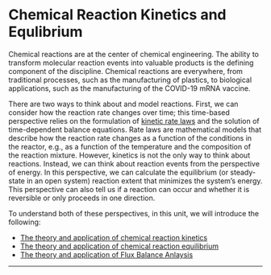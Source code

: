 # Chemical Reaction Kinetics and Equlibrium
Chemical reactions are at the center of chemical engineering. The ability to transform molecular reaction events into valuable products is the defining component of the discipline. Chemical reactions are everywhere, from traditional processes, such as the manufacturing of plastics, to biological applications, such as the manufacturing of the COVID-19 mRNA vaccine. 

There are two ways to think about and model reactions. First, we can consider how the reaction rate changes over time; this time-based perspective relies on the formulation of [kinetic rate laws](https://en.wikipedia.org/wiki/Rate_equation) and the solution of time-dependent balance equations. Rate laws are mathematical models that describe how the reaction rate changes as a function of the conditions in the reactor, e.g., as a function of the temperature and the composition of the reaction mixture. However, kinetics is not the only way to think about reactions. Instead, we can think about reaction events from the perspective of energy. In this perspective, we can calculate the equilibrium (or steady-state in an open system) reaction extent that minimizes the system’s energy. This perspective can also tell us if a reaction can occur and whether it is reversible or only proceeds in one direction. 

To understand both of these perspectives, in this unit, we will introduce the following:
* [The theory and application of chemical reaction kinetics](./chemical-kinetics.md)
* [The theory and application of chemical reaction equilibrium](./chemical-equilibrium.md)
* [The theory and application of Flux Balance Anlaysis](./flux-balance-analysis.md)

---